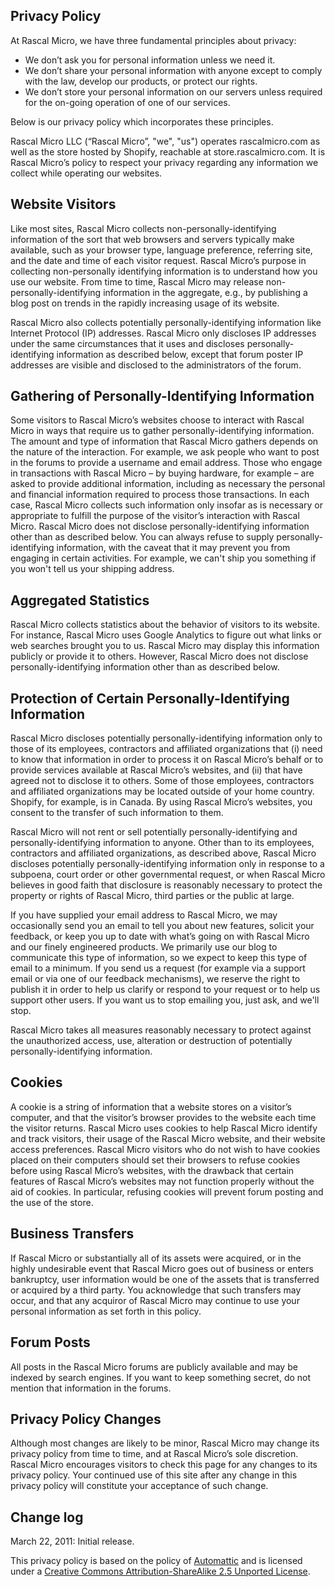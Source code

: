 ## Privacy Policy ##

At Rascal Micro, we have three fundamental principles about privacy:

 * We don’t ask you for personal information unless we need it.
 * We don’t share your personal information with anyone except to comply with the law, develop our products, or protect our rights.
 * We don’t store your personal information on our servers unless required for the on-going operation of one of our services.

Below is our privacy policy which incorporates these principles.

Rascal Micro LLC (“Rascal Micro”, "we", "us") operates rascalmicro.com as well as the store hosted by Shopify, reachable at store.rascalmicro.com. It is Rascal Micro’s policy to respect your privacy regarding any information we collect while operating our websites.

## Website Visitors ##

Like most sites, Rascal Micro collects non-personally-identifying information of the sort that web browsers and servers typically make available, such as your browser type, language preference, referring site, and the date and time of each visitor request. Rascal Micro’s purpose in collecting non-personally identifying information is to understand how you use our website. From time to time, Rascal Micro may release non-personally-identifying information in the aggregate, e.g., by publishing a blog post on trends in the rapidly increasing usage of its website.

Rascal Micro also collects potentially personally-identifying information like Internet Protocol (IP) addresses. Rascal Micro only discloses IP addresses under the same circumstances that it uses and discloses personally-identifying information as described below, except that forum poster IP addresses are visible and disclosed to the administrators of the forum.

## Gathering of Personally-Identifying Information ##

Some visitors to Rascal Micro’s websites choose to interact with Rascal Micro in ways that require us to gather personally-identifying information. The amount and type of information that Rascal Micro gathers depends on the nature of the interaction. For example, we ask people who want to post in the forums to provide a username and email address. Those who engage in transactions with Rascal Micro – by buying hardware, for example – are asked to provide additional information, including as necessary the personal and financial information required to process those transactions. In each case, Rascal Micro collects such information only insofar as is necessary or appropriate to fulfill the purpose of the visitor’s interaction with Rascal Micro. Rascal Micro does not disclose personally-identifying information other than as described below. You can always refuse to supply personally-identifying information, with the caveat that it may prevent you from engaging in certain activities. For example, we can't ship you something if you won't tell us your shipping address.

## Aggregated Statistics ##

Rascal Micro collects statistics about the behavior of visitors to its website. For instance, Rascal Micro uses Google Analytics to figure out what links or web searches brought you to us. Rascal Micro may display this information publicly or provide it to others. However, Rascal Micro does not disclose personally-identifying information other than as described below.

## Protection of Certain Personally-Identifying Information ##

Rascal Micro discloses potentially personally-identifying information only to those of its employees, contractors and affiliated organizations that (i) need to know that information in order to process it on Rascal Micro’s behalf or to provide services available at Rascal Micro’s websites, and (ii) that have agreed not to disclose it to others. Some of those employees, contractors and affiliated organizations may be located outside of your home country. Shopify, for example, is in Canada. By using Rascal Micro’s websites, you consent to the transfer of such information to them.

Rascal Micro will not rent or sell potentially personally-identifying and personally-identifying information to anyone. Other than to its employees, contractors and affiliated organizations, as described above, Rascal Micro discloses potentially personally-identifying information only in response to a subpoena, court order or other governmental request, or when Rascal Micro believes in good faith that disclosure is reasonably necessary to protect the property or rights of Rascal Micro, third parties or the public at large.

If you have supplied your email address to Rascal Micro, we may occasionally send you an email to tell you about new features, solicit your feedback, or keep you up to date with what’s going on with Rascal Micro and our finely engineered products. We primarily use our blog to communicate this type of information, so we expect to keep this type of email to a minimum. If you send us a request (for example via a support email or via one of our feedback mechanisms), we reserve the right to publish it in order to help us clarify or respond to your request or to help us support other users. If you want us to stop emailing you, just ask, and we'll stop.

Rascal Micro takes all measures reasonably necessary to protect against the unauthorized access, use, alteration or destruction of potentially personally-identifying information.

## Cookies ##

A cookie is a string of information that a website stores on a visitor’s computer, and that the visitor’s browser provides to the website each time the visitor returns. Rascal Micro uses cookies to help Rascal Micro identify and track visitors, their usage of the Rascal Micro website, and their website access preferences. Rascal Micro visitors who do not wish to have cookies placed on their computers should set their browsers to refuse cookies before using Rascal Micro’s websites, with the drawback that certain features of Rascal Micro’s websites may not function properly without the aid of cookies. In particular, refusing cookies will prevent forum posting and the use of the store.

## Business Transfers ##

If Rascal Micro or substantially all of its assets were acquired, or in the highly undesirable event that Rascal Micro goes out of business or enters bankruptcy, user information would be one of the assets that is transferred or acquired by a third party. You acknowledge that such transfers may occur, and that any acquiror of Rascal Micro may continue to use your personal information as set forth in this policy.

## Forum Posts ##

All posts in the Rascal Micro forums are publicly available and may be indexed by search engines. If you want to keep something secret, do not mention that information in the forums.

## Privacy Policy Changes ##

Although most changes are likely to be minor, Rascal Micro may change its privacy policy from time to time, and at Rascal Micro’s sole discretion. Rascal Micro encourages visitors to check this page for any changes to its privacy policy. Your continued use of this site after any change in this privacy policy will constitute your acceptance of such change.

## Change log ##

March 22, 2011: Initial release.

This privacy policy is based on the policy of [Automattic][1] and is licensed under a [Creative Commons Attribution-ShareAlike 2.5 Unported License][2].

[1]: http://automattic.com
[2]: http://creativecommons.org/licenses/by-sa/2.5/
